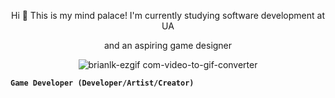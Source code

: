 
<div align="center">
  <p>Hi 👋 This is my mind palace! I'm currently studying software development at UA</p>
  <p>and an aspiring game designer</p>
</div>

<div align="center">
  <img src="https://github.com/user-attachments/assets/bae8e7aa-48f4-41ea-9124-369af6b7e6c6" alt="brianlk-ezgif com-video-to-gif-converter">
</div>

**`Game Developer (Developer/Artist/Creator)`**
